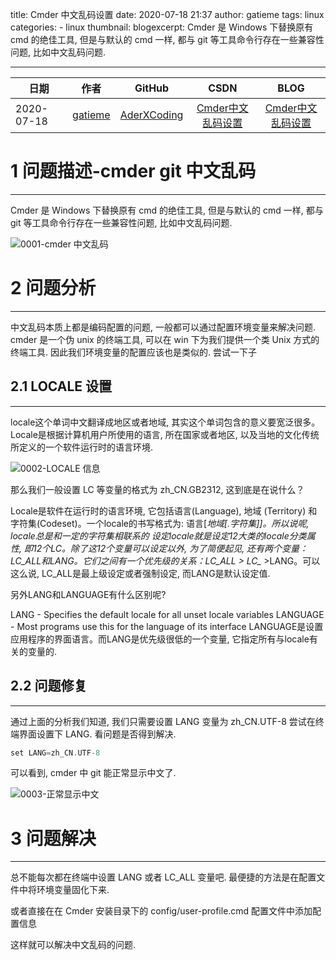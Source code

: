 title: Cmder 中文乱码设置
date: 2020-07-18 21:37
author: gatieme
tags: linux
categories:
        - linux
thumbnail:
blogexcerpt: Cmder 是 Windows 下替换原有 cmd 的绝佳工具, 但是与默认的 cmd 一样, 都与 git 等工具命令行存在一些兼容性问题, 比如中文乱码问题.

---


| 日期 | 作者 | GitHub| CSDN | BLOG |
| ------- |:-------:|:-------:|:-------:|:-------:|
| 2020-07-18 |  [gatieme](https://blog.csdn.net/gatieme) | [AderXCoding](https://github.com/gatieme/AderXCoding/blob/master/system/tools/cmder/README.md) | [Cmder中文乱码设置](https://blog.csdn.net/gatieme/article/details/107433834) | [Cmder中文乱码设置](https://kernelshow.com/2020/07/18/2020/07/0001-Cmder_Chinese_garbled_settings/)|


# 1    问题描述-cmder git 中文乱码
-------



Cmder 是 Windows 下替换原有 cmd 的绝佳工具, 但是与默认的 cmd 一样, 都与 git 等工具命令行存在一些兼容性问题, 比如中文乱码问题.




![0001-cmder 中文乱码](https://raw.githubusercontent.com/gatieme/AderXCoding/master/system/tools/cmder/1.png)





# 2    问题分析
-------

中文乱码本质上都是编码配置的问题, 一般都可以通过配置环境变量来解决问题.
cmder 是一个伪 unix 的终端工具, 可以在 win 下为我们提供一个类 Unix 方式的终端工具. 因此我们环境变量的配置应该也是类似的. 尝试一下子

## 2.1 LOCALE 设置
-------



locale这个单词中文翻译成地区或者地域, 其实这个单词包含的意义要宽泛很多。Locale是根据计算机用户所使用的语言, 所在国家或者地区, 以及当地的文化传统所定义的一个软件运行时的语言环境.

![0002-LOCALE 信息](https://raw.githubusercontent.com/gatieme/AderXCoding/master/system/tools/cmder/2.png)

那么我们一般设置 LC 等变量的格式为 zh_CN.GB2312, 这到底是在说什么？ 

Locale是软件在运行时的语言环境, 它包括语言(Language), 地域 (Territory) 和字符集(Codeset)。一个locale的书写格式为: 语言[_地域[.字符集]]。所以说呢, locale总是和一定的字符集相联系的
设定locale就是设定12大类的locale分类属性, 即12个LC_*。除了这12个变量可以设定以外, 为了简便起见, 还有两个变量：LC_ALL和LANG。它们之间有一个优先级的关系：LC_ALL > LC_* >LANG。可以这么说, LC_ALL是最上级设定或者强制设定, 而LANG是默认设定值.

另外LANG和LANGUAGE有什么区别呢?

LANG - Specifies the default locale for all unset locale variables
LANGUAGE - Most programs use this for the language of its interface
LANGUAGE是设置应用程序的界面语言。而LANG是优先级很低的一个变量, 它指定所有与locale有关的变量的.




## 2.2 问题修复
-------

通过上面的分析我们知道, 我们只需要设置 LANG 变量为 zh_CN.UTF-8
尝试在终端界面设置下 LANG. 看问题是否得到解决.

```cpp
set LANG=zh_CN.UTF-8
```



可以看到,  cmder 中 git 能正常显示中文了.


![0003-正常显示中文](https://raw.githubusercontent.com/gatieme/AderXCoding/master/system/tools/cmder/3.png)

# 3 问题解决
-------

总不能每次都在终端中设置 LANG 或者 LC_ALL 变量吧. 最便捷的方法是在配置文件中将环境变量固化下来.

或者直接在在 Cmder 安装目录下的 config/user-profile.cmd 配置文件中添加配置信息


这样就可以解决中文乱码的问题.